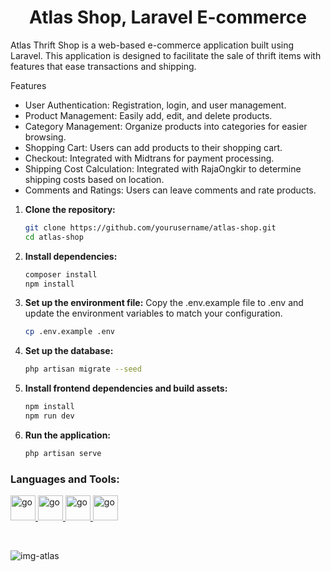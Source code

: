 <h1 align="center">Atlas Shop, Laravel E-commerce</h1>

<p align="left">
Atlas Thrift Shop is a web-based e-commerce application built using Laravel. This application is designed to facilitate the sale of thrift items with features that ease transactions and shipping.

Features
- User Authentication: Registration, login, and user management.
- Product Management: Easily add, edit, and delete products.
- Category Management: Organize products into categories for easier browsing.
- Shopping Cart: Users can add products to their shopping cart.
- Checkout: Integrated with Midtrans for payment processing.
- Shipping Cost Calculation: Integrated with RajaOngkir to determine shipping costs based on location.
- Comments and Ratings: Users can leave comments and rate products.

1. **Clone the repository:**
   ```sh
   git clone https://github.com/yourusername/atlas-shop.git
   cd atlas-shop
   ```

2. **Install dependencies:**
   ```sh
   composer install
   npm install
   ```
     
3. **Set up the environment file:**
   Copy the .env.example file to .env and update the environment variables to match your configuration.
   ```sh
   cp .env.example .env
   ```

4. **Set up the database:**
   ```sh
   php artisan migrate --seed
   ```

5. **Install frontend dependencies and build assets:**
   ```sh
   npm install
   npm run dev
   ```

6. **Run the application:**
   ```sh
   php artisan serve
   ```

</p>

<h3 align="left">Languages and Tools:</h3>
<p align="left">
  <a href="https://www.php.net/" target="_blank" rel="noreferrer"> 
    <img src="https://www.svgrepo.com/show/303656/php-logo.svg" alt="go" width="40" height="40"/> 
  </a>
  <a href="https://laravel.com/" target="_blank" rel="noreferrer"> 
    <img src="https://encrypted-tbn0.gstatic.com/images?q=tbn:ANd9GcSJIZSV6WytXnbqL37Z7iDhoi8kwsxPd28QQw&s" alt="go" width="40" height="40"/> 
  </a>
  <a href="https://getbootstrap.com/" target="_blank" rel="noreferrer"> 
    <img src="https://d3mxt5v3yxgcsr.cloudfront.net/courses/17101/course_17101_image.jpg" alt="go" width="40" height="40"/> 
  </a>
  <a href="https://www.javascript.com/" target="_blank" rel="noreferrer"> 
    <img src=" https://e7.pngegg.com/pngimages/87/538/png-clipart-javascript-scalable-graphics-logo-encapsulated-postscript-javascript-icon-text-logo.png" alt="go" width="40" height="40"/> 
  </a>
</p>

<br>

![img-atlas](https://github.com/titosunu/laravel-commerce/blob/main/public/img/img.png)
